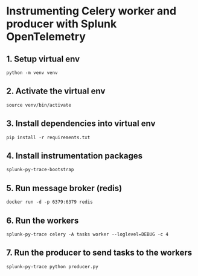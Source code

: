 # Instrumenting Celery worker and producer with Splunk OpenTelemetry

## 1. Setup virtual env

```
python -m venv venv
```

## 2. Activate the virtual env

```
source venv/bin/activate
```

## 3. Install dependencies into virtual env

```
pip install -r requirements.txt
```

## 4. Install instrumentation packages

```
splunk-py-trace-bootstrap
```

## 5. Run message broker (redis)

```
docker run -d -p 6379:6379 redis
```

## 6. Run the workers

```
splunk-py-trace celery -A tasks worker --loglevel=DEBUG -c 4
```

## 7. Run the producer to send tasks to the workers

```
splunk-py-trace python producer.py
```
